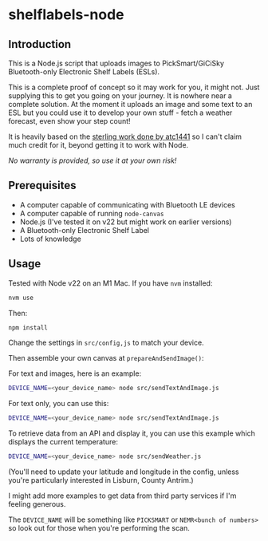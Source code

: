 # shelflabels-node

## Introduction

This is a Node.js script that uploads images to PickSmart/GiCiSky Bluetooth-only Electronic Shelf Labels (ESLs).

This is a complete proof of concept so it may work for you, it might not. Just supplying this to get you going on your journey. It is nowhere near a complete solution. At the moment it uploads an image and some text to an ESL but you could use it to develop your own stuff -
fetch a weather forecast, even show your step count!

It is heavily based on the [sterling work done by atc1441](https://github.com/atc1441/ATC_GICISKY_ESL) so I can't
claim much credit for it, beyond getting it to work with Node.

_No warranty is provided, so use it at your own risk!_

## Prerequisites

- A computer capable of communicating with Bluetooth LE devices
- A computer capable of running `node-canvas`
- Node.js (I've tested it on v22 but might work on earlier versions)
- A Bluetooth-only Electronic Shelf Label
- Lots of knowledge

## Usage

Tested with Node v22 on an M1 Mac. If you have `nvm` installed:

```sh
nvm use
```

Then:

```sh
npm install
```

Change the settings in `src/config,js` to match your device.

Then assemble your own canvas at `prepareAndSendImage()`:

For text and images, here is an example:

```sh
DEVICE_NAME=<your_device_name> node src/sendTextAndImage.js
```

For text only, you can use this:

```sh
DEVICE_NAME=<your_device_name> node src/sendTextAndImage.js
```

To retrieve data from an API and display it, you can use this example which displays the current temperature:

```sh
DEVICE_NAME=<your_device_name> node src/sendWeather.js
```

(You'll need to update your latitude and longitude in the config, unless you're particularly interested in Lisburn, County Antrim.)

I might add more examples to get data from third party services if I'm feeling generous.

The `DEVICE_NAME` will be something like `PICKSMART` or `NEMR<bunch of numbers>` so look out for those when you're performing the scan.
